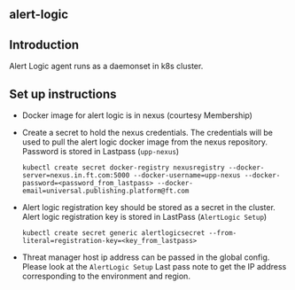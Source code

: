 ## alert-logic

## Introduction

Alert Logic agent runs as a daemonset in k8s cluster.

## Set up instructions

* Docker image for alert logic is in nexus (courtesy Membership)

* Create a secret to hold the nexus credentials. The credentials will be used to pull the alert logic docker image from the nexus repository. Password is stored in Lastpass (`upp-nexus`)

    `kubectl create secret docker-registry nexusregistry --docker-server=nexus.in.ft.com:5000 --docker-username=upp-nexus --docker-password=<password_from_lastpass> --docker-email=universal.publishing.platform@ft.com`

* Alert logic registration key should be stored as a secret in the cluster. Alert logic registration key is stored in LastPass (`AlertLogic Setup`)

    `kubectl create secret generic alertlogicsecret --from-literal=registration-key=<key_from_lastpass>`

* Threat manager host ip address can be passed in the global config. Please look at the `AlertLogic Setup` Last pass note to get the IP address corresponding to the environment and region.
